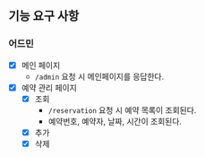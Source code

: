 ## 기능 요구 사항

### 어드민

- [x] 메인 페이지
    - `/admin` 요청 시 메인페이지를 응답한다.
- [x] 예약 관리 페이지
    - [x] 조회
        - `/reservation` 요청 시 예약 목록이 조회된다.
        - 예약번호, 예약자, 날짜, 시간이 조회된다.
    - [x] 추가
    - [x] 삭제
